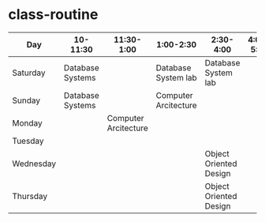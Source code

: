 # class-routine

| Day | 10-11:30 | 11:30-1:00 | 1:00-2:30 | 2:30-4:00| 4:00-5:30 |
| ----------- | ----------- | ----------- | ----------- | ----------- | ----------- |
| Saturday | Database Systems | | Database System lab | Database System lab | |
| Sunday | Database Systems | | Computer Arcitecture | | |
| Monday |  | Computer Arcitecture | |
| Tuesday | |
| Wednesday | | | | Object Oriented Design |
| Thursday | | | |Object Oriented Design |
 
